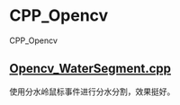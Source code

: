 # CPP_Opencv
CPP_Opencv
## [Opencv_WaterSegment.cpp](https://github.com/DJdongbudong/CPP_Opencv/blob/master/Opencv_WaterSegment.cpp)
使用分水岭鼠标事件进行分水分割，效果挺好。
